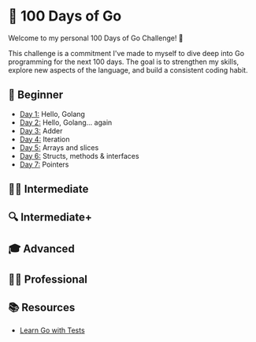 # 📆 100 Days of Go

Welcome to my personal 100 Days of Go Challenge! 🚀

This challenge is a commitment I've made to myself to dive deep into Go programming for the next 100 days. The goal is to strengthen my skills, explore new aspects of the language, and build a consistent coding habit.

## 🌱 Beginner

- [Day 1:](day001) Hello, Golang
- [Day 2:](day002) Hello, Golang... again
- [Day 3:](day003) Adder
- [Day 4:](day004) Iteration
- [Day 5:](day005) Arrays and slices
- [Day 6:](day006) Structs, methods & interfaces
- [Day 7:](day007) Pointers

## 🚴‍♂️ Intermediate

## 🔍 Intermediate+

## 🎓 Advanced

## 🧑‍💻 Professional

## 📚 Resources

- [Learn Go with Tests](https://quii.gitbook.io/learn-go-with-tests/)

